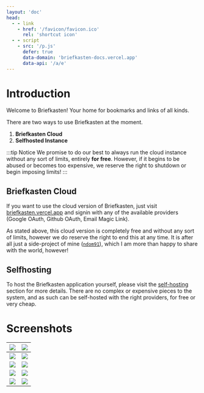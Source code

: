 ```yaml
---
layout: 'doc'
head:
  - - link
    - href: '/favicon/favicon.ico'
      rel: 'shortcut icon'
  - - script
    - src: '/p.js'
      defer: true
      data-domain: 'briefkasten-docs.vercel.app'
      data-api: '/a/e'
---
```


# Introduction

Welcome to Briefkasten! Your home for bookmarks and links of all kinds.

There are two ways to use Briefkasten at the moment.

1. **Briefkasten Cloud**
2. **Selfhosted Instance**

:::tip Notice
We promise to do our best to always run the cloud instance without any sort of limits, entirely **for free**. However, if it begins to be abused or becomes too expensive, we reserve the right to shutdown or begin imposing limits!
:::

## Briefkasten Cloud

If you want to use the cloud version of Briefkasten, just visit [briefkasten.vercel.app](https://briefkasten.vercel.app) and signin with any of the available providers (Google OAuth, Github OAuth, Email Magic Link).

As stated above, this cloud version is completely free and without any sort of limits, however we do reserve the right to end this at any time. It is after all just a side-project of mine ([`ndom91`](https://ndo.dev)), which I am more than happy to share with the world, however!

## Selfhosting

To host the Briefkasten application yourself, please visit the [self-hosting](/documentation/self-hosting) section for more details. There are no complex or expensive pieces to the system, and as such can be self-hosted with the right providers, for free or very cheap.

# Screenshots

| [![](/screenshots/app0.png)](/screenshots/app0.png) | [![](/screenshots/app1.png)](/screenshots/app1.png)             |
| :-------------------------------------------------- | :-------------------------------------------------------------- |
| [![](/screenshots/app2.png)](/screenshots/app2.png) | [![](/screenshots/app3.png)](/screenshots/app3.png)             |
| [![](/screenshots/app4.png)](/screenshots/app4.png) | [![](/screenshots/app5.png)](/screenshots/app5.png)             |
| [![](/screenshots/app6.png)](/screenshots/app6.png) | [![](/screenshots/app7.png)](/screenshots/app7.png)             |
| [![](/screenshots/app8.png)](/screenshots/app8.png) | [![](/screenshots/extension1.png)](/screenshots/extension1.png) |
